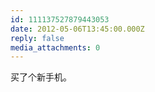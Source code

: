 ```yaml
---
id: 111137527879443053
date: 2012-05-06T13:45:00.000Z
reply: false
media_attachments: 0
---
```


买了个新手机。 ​​​​

